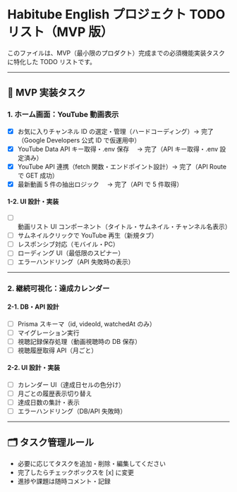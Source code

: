 # Habitube English プロジェクト TODO リスト（MVP 版）

このファイルは、MVP（最小限のプロダクト）完成までの必須機能実装タスクに特化した TODO リストです。

---

## 📝 MVP 実装タスク

### 1. ホーム画面：YouTube 動画表示

- [x] お気に入りチャンネル ID の選定・管理（ハードコーディング）→ 完了（Google Developers 公式 ID で仮運用中）
- [x] YouTube Data API キー取得・.env 保存　 → 完了（API キー取得・.env 設定済み）
- [x] YouTube API 連携（fetch 関数・エンドポイント設計）→ 完了（API Route で GET 成功）
- [x] 最新動画 5 件の抽出ロジック　 → 完了（API で 5 件取得）

#### 1-2. UI 設計・実装

- [ ] 動画リスト UI コンポーネント（タイトル・サムネイル・チャンネル名表示）
- [ ] サムネイルクリックで YouTube 再生（新規タブ）
- [ ] レスポンシブ対応（モバイル・PC）
- [ ] ローディング UI（最低限のスピナー）
- [ ] エラーハンドリング（API 失敗時の表示）

---

### 2. 継続可視化：達成カレンダー

#### 2-1. DB・API 設計

- [ ] Prisma スキーマ（id, videoId, watchedAt のみ）
- [ ] マイグレーション実行
- [ ] 視聴記録保存処理（動画視聴時の DB 保存）
- [ ] 視聴履歴取得 API（月ごと）

#### 2-2. UI 設計・実装

- [ ] カレンダー UI（達成日セルの色分け）
- [ ] 月ごとの履歴表示切り替え
- [ ] 達成日数の集計・表示
- [ ] エラーハンドリング（DB/API 失敗時）

---

## 🗂️ タスク管理ルール

- 必要に応じてタスクを追加・削除・編集してください
- 完了したらチェックボックスを [x] に変更
- 進捗や課題は随時コメント・記録
